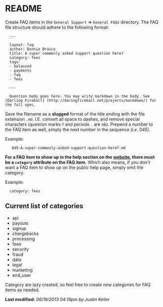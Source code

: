 README
==========

Create FAQ items in the `General Support` => `General FAQs` directory. The FAQ file structure should adhere to the following format:

      ---

      layout: faq
      author: Donnie Brasco
      title: A super commonly asked support question here?
      category: fees
      tags:
      - balanced
      - payments
      - faq
      - fees

      ---

      Question body goes here. You may write markdown in the body. See [Darling Fireball] (http://daringfireball.net/projects/markdown/) for the full spec.

Save the filename as a **slugged** format of the title ending with the file extension `.md`. I.E. convert all space to dashes, and remove special characters (question marks `?` and periods `.` are ok). Prepend a number to the FAQ item as well, simply the next number in the sequence *(i.e. 045)*.

Example:

       045-A-super-commonly-asked-support-question-here?.md

**For a FAQ item to show up in the help section on the [website](https://www.balancedpayments.com/help), there must be a `category` attribute on the FAQ item.** Which also means, if you don't want a FAQ item to show up on the public help page, simply omit the category.

Example:

      category: fees


Current list of categories
--------------------------

+ api
+ payouts
+ signup
+ chargebacks
+ processing
+ fees
+ security
+ fraud
+ data
+ legal
+ marketing
+ end_user

Category are lazy created, so feel free to create new categories for FAQ items as needed.

**Last modified:** *06/19/2013 04:19pm by Justin Keller*